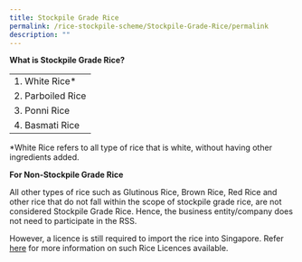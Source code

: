 ```yaml
---
title: Stockpile Grade Rice
permalink: /rice-stockpile-scheme/Stockpile-Grade-Rice/permalink
description: ""
---
```

**What is Stockpile Grade Rice?**

|               |
| -------- | 
| 1. White Rice* |
| 2. Parboiled Rice |
| 3. Ponni Rice |
| 4. Basmati Rice |

*White Rice refers to all type of rice that is white, without having other ingredients added.

**For Non-Stockpile Grade Rice**

All other types of rice such as Glutinous Rice, Brown Rice, Red Rice and other rice that do not fall within the scope of stockpile grade rice, are not considered Stockpile Grade Rice. Hence, the business entity/company does not need to participate in the RSS. 

However, a licence is still required to import the rice into Singapore.  Refer [here](/licences/Types/permalink) for more information on such Rice Licences available.